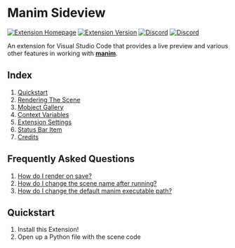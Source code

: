 # Manim Sideview

<a href="https://marketplace.visualstudio.com/items?itemName=Rickaym.manim-sideview"><img alt="Extension Homepage" src="https://img.shields.io/badge/vscode-install%20Here-brightgreen?logo=visualstudiocode"></a> <a href="https://marketplace.visualstudio.com/items?itemName=Rickaym.manim-sideview"><img alt="Extension Version" src="https://img.shields.io/visual-studio-marketplace/v/Rickaym.manim-sideview"></a> <a href="https://discord.gg/UmnzdPgn6g/"><img src="https://img.shields.io/discord/793047973751554088.svg?label=Extension Support&color=blue&logo=discord" alt="Discord"></a> <a href="https://www.manim.community/discord/"><img src="https://img.shields.io/discord/581738731934056449.svg?label=Manim Community&color=yellow&logo=discord" alt="Discord"></a>

An extension for Visual Studio Code that provides a live preview and various other features in working with **[manim](https://raw.githubusercontent.com/ManimCommunity/manim)**.


## Index

1. [Quickstart](#quickstart)
2. [Rendering The Scene](#rendering)
2. [Mobject Gallery](#mobject-gallery)
3. [Context Variables](#context-variables)
4. [Extension Settings](#extension-settings)
5. [Status Bar Item](#utilities)
6. [Credits](#credits)

## Frequently Asked Questions
1. [How do I render on save?](#how-do-i-render-on-save)
2. [How do I change the scene name after running?](#how-do-i-change-the-scene-name-after-running)
3. [How do I change the default manim executable path?](#how-do-i-change-the-default-manim-executable-path)

## Quickstart
1. Install this Extension!
2. Open up a Python file with the scene code
3. Press the <image src="https://raw.githubusercontent.com/Rickaym/Manim-Sideview/master/assets/images/rotation.png" height="100%" width= "15px"> icon from the menu bar to start rendering and preview the scene immediately! (or use `Ctrl+'` `r`)

![](images/example_preview.gif)


## Rendering

This extension does not come prepackaged with the Python manim executable or any of its necessary packages, it assumes an installation of manim on `PATH`, if the executable is not on `PATH` you may set a custom path by following [this guide](#how-do-i-change-the-default-manim-executable-path).

When a scene is successfully rendered for the first time, the extension creates a active job tied to the source file, you can look at [this](#utilities) to make sure - as long as this job is active, all your settings will persist. Note that run on save does not get activated on files that don't have jobs.

#### Configuration

It can be done in two ways.

<image src="https://raw.githubusercontent.com/Rickaym/Manim-Sideview/master/assets/images/settings.png" height="100%" width= "20px"> The first option is to provide in a runtime/in time (can be used interchangeably) configuration - where we'll ask you a few questions to tweak the settings on run time

**HOTKEY** - `ctrl + '` `s` *press, release and then press s, this is not simultaneous*

<image src="https://raw.githubusercontent.com/Rickaym/Manim-Sideview/master/assets/images/dark_logo.png" height="100%" width= "20px"></image> For the second option you'll have to configure a `manim.cfg` with a few mandatory flags. Importantly, you must have the config file in the working directory.

#### Preview

To serve a live preview, the extension needs a relative path to the media file (it can be absolute for an intime configuration).

Those using a `manim.cfg` file can skip this part as we derive programmatically where the media file will be with the given flags.

For those using the runtime configurations, you'll have to provide the media path in the same dialog. When doing so, you can use a few context variables with as privillege as you can when changing the settings as provided [here](#variables).

<image src="https://raw.githubusercontent.com/Rickaym/Manim-Sideview/master/images/video_dir.png"></image>
* *figure taken from the in time configuration menu*

## Mobject Gallery

An Mobject gallery is a webview that allow users to insert code snippets for commonly used manim objects, e.g., shapes, text, etc...

E.g.
![](images/example_of_mobject_gallery.gif)

Open the command palette using `Shift + Command + P (Mac)` / `Ctrl + Shift + P` and use the command `Manim: Open MObject Gallery` to open the gallery.

Click on the shape you'd like to insert the Mobject code into a Python or Jupyter Notebook!

## Context Variables

Sometimes we don't want to set an absolute path to the media file. Context Variables can only be used in:
* Configuration of `manim-sideview.videoDirectory`

The case of variable names matter.
#### Variables
<table>
<tr>
    <th>Variable</th>
    <th>Description</th>
</tr>
<tr>
    <td>{module_name}</td>
    <td>The name of the file being run.</td>
</tr>
<tr>
    <td>{media_dir}</td>
    <td>The directory of the media files.</td>
</tr>
<tr>
    <td>{scene_name}</td>
    <td>The name of the scene being run.</td>
</tr>
</table>

Using unset variables will result in default values being used.

## Frequently Asked Questions

### How do I render on save?

Enable the `manim-sideview.runOnSave` settings inside vscode `File -> Preferences -> Settings` menu.

<image src="https://raw.githubusercontent.com/Rickaym/Manim-Sideview/master/images/settings_runonsave.png"></image>

### How do I change the scene name after running?

You can change the scene name after a job by using the `Manim: Set A New SceneName` command through the command palette `Shift + Command + P (Mac)` / `Ctrl + Shift + P`.

Alternatively, you can also use the following default hotkey `Ctrl + '` `c`.

### How do I change the default manim executable path?

You can set the default manim executable path by changing the `manim-sideview.defaultManimPath` configuration in `File -> Preferences -> Settings`.

<image src="https://raw.githubusercontent.com/Rickaym/Manim-Sideview/master/images/settings_defaultmanimpath.png"></image>

## Utilities

You can find a status bar item inside the status bar (the one at the very bottom) an icon that looks like:

<image src="https://raw.githubusercontent.com/Rickaym/Manim-Sideview/master/images/statusbaritem.png"></image>

This is a visual reminder that the file in current focus has an active renderer. Relevantly, this icon will change colors to either green or red depending on the results of an execution at times.

### Known Issues

1. Buttons from Picture in Picture unresponsive [*linked issue*](https://github.com/Rickaym/Manim-Sideview/issues/7).
2. Seeking video duration [*linked issue*](https://github.com/Rickaym/Manim-Sideview/issues/7).

## Changelog

#### 0.0.14

+ Manim Gallery View now use the `plywood-gallery-for-vsce` template engine.<br>
+ Video player now use the same template engine.<br>
+ Video player revamped--now simple and straight forward<br>
+ User Extension log format changed<br>
+ "Mobject" to "MObject" change extension-wide
- Fontawesome CSS and JS files removed<br>
+ Complete rewrite of the readme file for less word content<br>

#### 0.0.13

+ Optional Terminal Output<br>
+ Jupyter Notebook Fix<br>
+ Webview URI error fix<br>

#### 0.0.12

+ Added configurations to disable or enable auto-play
+ Added configurations to disable or enable looping

#### 0.0.11

+ Patched the local incorrect version filepath for mobject gallery

#### 0.0.10

+ Run-time configuration settings can be set for jobless scene where it'll create a new job for the user
+ Changed default quality mappings with responsiveness to Manim 0.13.1
+ Smarter manim.cfg file analysis and in determining context
* It should be noted that default rendering will still use `-ql` for backwards compatibility
+ Added manim version re-synchronization command for developer independent compatibility
+ Added version signifier to the mobject gallery

#### 0.0.9

+ Scene scanner now looks for all class definitions with subclasses with name Scene in them
+ Better responsiveness for refocusing selected documents in mobject gallery

#### 0.0.8

+ Using axios now to synchronize assets for better performance

#### 0.0.7

+ Added force redownload when assets are damaged

#### 0.0.6

+ Added video player configurations `previewProgressColor`, `previewShowProgressOnIdle`
+ Added `Check For Updates` button in mobject gallery and a sync lock with the repo

#### 0.0.5

+ Fixed server links
+ Added `manim-sideview.showMobjectGallery`
+ Added hide progress button
+ Added debrief for the video

#### 0.0.4

+ Minor bug fix for Unix machines with trimmed leading slashes

#### 0.0.3

+ Added `manim-sideview.stop` for stopping any running processes
+ Paths are now normalized to work with both forward and backward slashes
+ video directories are now static and will not depend on the verdict of manim
+ Setting a valid path no longer replies with "Success" because this can be confusing when there is an exception thrown later down the line that has has nothing to do with the scene name
+ `manim.cfg` files are now derived from the working path - which is the correct case
+ Added support server link

#### 0.0.1 - 0.0.2

Initial release of Manim Sideview.

## Credits

Icons made by <a href="https://www.flaticon.com/authors/smashicons" title="Smashicons">Smashicons</a> and <a href="https://www.freepik.com" title="Freepik">Freepik</a> from <a href="https://www.flaticon.com/" title="Flaticon">www.flaticon.com</a>, [mobject gallery](https://github.com/kolibril13/mobject-gallery/) by [kolibril13](https://github.com/kolibril13) and ofcourse the logo by the [manim](https://raw.githubusercontent.com/3b1b/manim)/[community](https://raw.githubusercontent.com/ManimCommunity/manim/) project themselves!

**Made with <3 by Ricky,**
